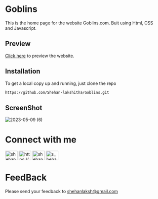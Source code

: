 # Goblins
This is the home page for the website Goblins.com. Buit using Html, CSS and Javascript.
## Preview
<a href='https://shehan-lakshitha.github.io/Goblins/'>Click here</a> to preview the website.

## Installation
To get a local copy up and running, just clone the repo
```bash
https://github.com/Shehan-lakshitha/Goblins.git
```
## ScreenShot

![2023-05-09 (6)](https://github.com/Shehan-lakshitha/Goblins/assets/90453471/e0677e11-e709-4524-82e5-b284a1de2310)

# Connect with me
<p align="left">
<a href="https://linkedin.com/in/shehan-lakshitha" target="blank"><img align="center" src="https://raw.githubusercontent.com/rahuldkjain/github-profile-readme-generator/master/src/images/icons/Social/linked-in-alt.svg" alt="shehan-lakshitha" height="30" width="40" /></a>
<a href="https://stackoverflow.com/users/https://stackoverflow.com/users/20455515/shehan-lakshitha" target="blank"><img align="center" src="https://raw.githubusercontent.com/rahuldkjain/github-profile-readme-generator/master/src/images/icons/Social/stack-overflow.svg" alt="https://stackoverflow.com/users/20455515/shehan-lakshitha" height="30" width="40" /></a>
<a href="https://www.facebook.com/profile.php?id=100008628512280" target="blank"><img align="center" src="https://raw.githubusercontent.com/rahuldkjain/github-profile-readme-generator/master/src/images/icons/Social/facebook.svg" alt="shehan lakshitha" height="30" width="40" /></a>
<a href="https://instagram.com/s_heha_n" target="blank"><img align="center" src="https://raw.githubusercontent.com/rahuldkjain/github-profile-readme-generator/master/src/images/icons/Social/instagram.svg" alt="s_heha_n" height="30" width="40" /></a>
</p>

# FeedBack
Please send your feedback to shehanlaksh@gmail.com
